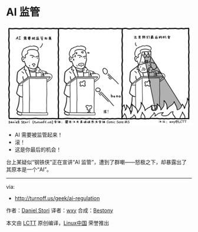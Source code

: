 AI 监管
===============

![AI Regulation](./ai-regulation.png)

- AI 需要被监管起来！
- 滚！
- 这是你最后的机会！

台上某疑似“钢铁侠”正在宣讲“AI 监管”，遭到了群嘲——怒极之下，却暴露出了其原本是一个“AI”。

---
via:
 - http://turnoff.us/geek/ai-regulation

作者：[Daniel Stori][a]
译者：[wxy](https://github.com/wxy)
合成：[Bestony](https://github.com/Bestony)

本文由 [LCTT](https://github.com/LCTT/TranslateProject) 原创编译，[Linux中国](https://linux.cn/) 荣誉推出

[a]:http://turnoff.us/about/
